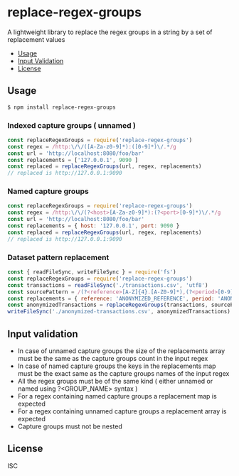 replace-regex-groups
==========

A lightweight library to replace the regex groups in a string by a set of replacement values

<!-- TOC -->
- [Usage](#usage)
- [Input Validation](#input-validation)
- [License](#license)
<!-- /TOC -->

## Usage
```sh
$ npm install replace-regex-groups
```

### Indexed capture groups ( unnamed )
```js
const replaceRegexGroups = require('replace-regex-groups')
const regex = /http:\/\/([A-Za-z0-9]*):([0-9]*)\/.*/g
const url = 'http://localhost:8080/foo/bar'
const replacements = ['127.0.0.1', 9090 ]
const replaced = replaceRegexGroups(url, regex, replacements)
// replaced is http://127.0.0.1:9090
```

### Named capture groups
```js
const replaceRegexGroups = require('replace-regex-groups')
const regex = /http:\/\/(?<host>[A-Za-z0-9]*):(?<port>[0-9]*)\/.*/g
const url = 'http://localhost:8080/foo/bar'
const replacements = { host: '127.0.0.1', port: 9090 }
const replaced = replaceRegexGroups(url, regex, replacements)
// replaced is http://127.0.0.1:9090
```

### Dataset pattern replacement
```js
const { readFileSync, writeFileSync } = require('fs')
const replaceRegexGroups = require('replace-regex-groups')
const transactions = readFileSync('./transactions.csv', 'utf8')
const sourcePattern = /(?<reference>[A-Z]{4}.[A-Z0-9]*),(?<period>[0-9]{4}.[0-9]{2}),/gm
const replacements = { reference: 'ANONYMIZED_REFERENCE', period: 'ANONYMIZED_PERIOD' }
const anonymizedTransactions = replaceRegexGroups(transactions, sourcePattern, replacements)
writeFileSync('./anonymized-transactions.csv', anonymizedTransactions)
```

## Input validation
- In case of unnamed capture groups the size of the replacements array must be the same as the capture groups count in the input regex
- In case of named capture groups the keys in the replacements map must be the exact same as the capture groups names of the input regex
- All the regex groups must be of the same kind ( either unnamed or named using ?<GROUP_NAME> syntax  )  
- For a regex containing named capture groups a replacement map is expected
- For a regex containing unnamed capture groups a replacement array is expected
- Capture groups must not be nested

## License

ISC

[npm-url]: https://www.npmjs.com/package/replace-regex-groups
